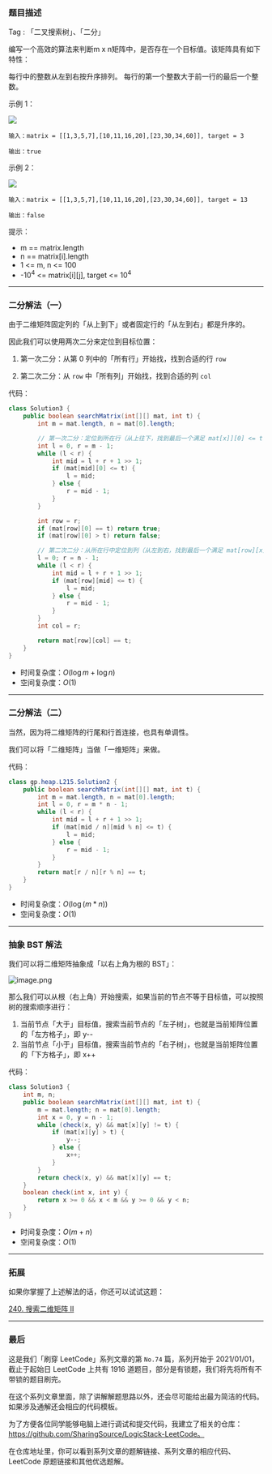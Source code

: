 ### 题目描述

Tag : 「二叉搜索树」、「二分」


编写一个高效的算法来判断m x n矩阵中，是否存在一个目标值。该矩阵具有如下特性：

每行中的整数从左到右按升序排列。
每行的第一个整数大于前一行的最后一个整数。

示例 1：

![](https://assets.leetcode.com/uploads/2020/10/05/mat.jpg)

```
输入：matrix = [[1,3,5,7],[10,11,16,20],[23,30,34,60]], target = 3

输出：true
```
示例 2：

![](https://assets.leetcode-cn.com/aliyun-lc-upload/uploads/2020/11/25/mat2.jpg)

```
输入：matrix = [[1,3,5,7],[10,11,16,20],[23,30,34,60]], target = 13

输出：false
```

提示：
* m == matrix.length
* n == matrix[i].length
* 1 <= m, n <= 100
* -$10^4$ <= matrix[i][j], target <= $10^4$

---

### 二分解法（一）

由于二维矩阵固定列的「从上到下」或者固定行的「从左到右」都是升序的。

因此我们可以使用两次二分来定位到目标位置：

1. 第一次二分：从第 0 列中的「所有行」开始找，找到合适的行 `row`

2. 第二次二分：从 `row` 中「所有列」开始找，找到合适的列 `col`

代码：
```Java []
class Solution3 {
    public boolean searchMatrix(int[][] mat, int t) {
        int m = mat.length, n = mat[0].length;

        // 第一次二分：定位到所在行（从上往下，找到最后一个满足 mat[x]][0] <= t 的行号）
        int l = 0, r = m - 1;
        while (l < r) {
            int mid = l + r + 1 >> 1;
            if (mat[mid][0] <= t) {
                l = mid;
            } else {
                r = mid - 1;
            }
        }

        int row = r;
        if (mat[row][0] == t) return true;
        if (mat[row][0] > t) return false;

        // 第二次二分：从所在行中定位到列（从左到右，找到最后一个满足 mat[row][x] <= t 的列号）
        l = 0; r = n - 1;
        while (l < r) {
            int mid = l + r + 1 >> 1;
            if (mat[row][mid] <= t) {
                l = mid;
            } else {
                r = mid - 1;
            }
        }
        int col = r;

        return mat[row][col] == t;
    }
}
```
* 时间复杂度：$O(\log{m} + \log{n})$
* 空间复杂度：$O(1)$

***

### 二分解法（二）

当然，因为将二维矩阵的行尾和行首连接，也具有单调性。

我们可以将「二维矩阵」当做「一维矩阵」来做。

代码：
```Java []
class gp.heap.L215.Solution2 {
    public boolean searchMatrix(int[][] mat, int t) {
        int m = mat.length, n = mat[0].length;
        int l = 0, r = m * n - 1;
        while (l < r) {
            int mid = l + r + 1 >> 1;
            if (mat[mid / n][mid % n] <= t) {
                l = mid;
            } else {
                r = mid - 1;
            }
        }
        return mat[r / n][r % n] == t;
    }
}
```
* 时间复杂度：$O(\log{(m * n)})$
* 空间复杂度：$O(1)$

***

### 抽象 BST 解法

我们可以将二维矩阵抽象成「以右上角为根的 BST」：

![image.png](https://pic.leetcode-cn.com/1617066993-AyRIiF-image.png)

那么我们可以从根（右上角）开始搜索，如果当前的节点不等于目标值，可以按照树的搜索顺序进行：

1. 当前节点「大于」目标值，搜索当前节点的「左子树」，也就是当前矩阵位置的「左方格子」，即 y--
2. 当前节点「小于」目标值，搜索当前节点的「右子树」，也就是当前矩阵位置的「下方格子」，即 x++

代码：
```Java []
class Solution3 {
    int m, n;
    public boolean searchMatrix(int[][] mat, int t) {
        m = mat.length; n = mat[0].length;
        int x = 0, y = n - 1;
        while (check(x, y) && mat[x][y] != t) {
            if (mat[x][y] > t) {
                y--;
            } else {
                x++;
            }
        }
        return check(x, y) && mat[x][y] == t;
    }
    boolean check(int x, int y) {
        return x >= 0 && x < m && y >= 0 && y < n;
    }
}
```
* 时间复杂度：$O(m+n)$
* 空间复杂度：$O(1)$

***

### 拓展

如果你掌握了上述解法的话，你还可以试试这题：

[240. 搜索二维矩阵 II](https://leetcode-cn.com/problems/search-a-2d-matrix-ii/)


---

### 最后

这是我们「刷穿 LeetCode」系列文章的第 `No.74` 篇，系列开始于 2021/01/01，截止于起始日 LeetCode 上共有 1916 道题目，部分是有锁题，我们将先将所有不带锁的题目刷完。

在这个系列文章里面，除了讲解解题思路以外，还会尽可能给出最为简洁的代码。如果涉及通解还会相应的代码模板。

为了方便各位同学能够电脑上进行调试和提交代码，我建立了相关的仓库：https://github.com/SharingSource/LogicStack-LeetCode。

在仓库地址里，你可以看到系列文章的题解链接、系列文章的相应代码、LeetCode 原题链接和其他优选题解。

